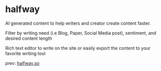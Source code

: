 # halfway

AI generated content to help writers and creator create content faster.

Filter by writing need (i.e Blog, Paper, Social Media post), sentiment, and desired content length 

Rich text editor to write on the site or easily export the content to your favorite writing tool

prev: [halfway.so](halfway.so)
